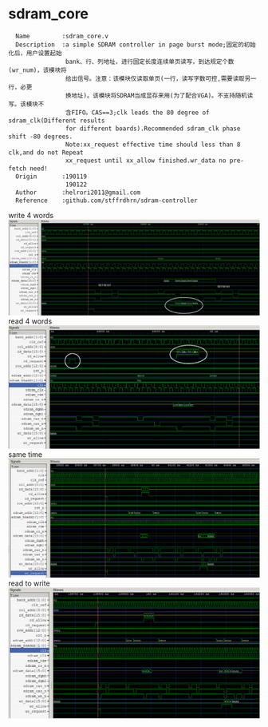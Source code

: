 # sdram_core
```
  Name         :sdram_core.v
  Description  :a simple SDRAM controller in page burst mode;固定的初始化后，用户设置起始
                bank、行、列地址，进行固定长度连续单页读写，到达规定个数(wr_num)，该模块将
                给出信号。注意：该模块仅读取单页(一行，读写字数可控,需要读取另一行，必更
                换地址)。该模块将SDRAM当成显存来用(为了配合VGA)。不支持随机读写。该模块不
                含FIFO。CAS==3;clk leads the 80 degree of sdram_clk(Different results
                for different boards).Recommended sdram_clk phase shift -80 degrees.
                Note:xx_request effective time should less than 8 clk,and do not Repeat 
                xx_request until xx_allow finished.wr_data no pre-fetch need!
  Origin       :190119
                190122
  Author       :helrori2011@gmail.com
  Reference    :github.com/stffrdhrn/sdram-controller
```
write 4 words
![write 4 words](https://github.com/Elrori/sdram_core/blob/master/wr.png)
read 4 words
![read 4 words](https://github.com/Elrori/sdram_core/blob/master/rd.png)
same time
![rd_wr_in_same_time](https://github.com/Elrori/sdram_core/blob/master/rd_wr_in_same_time.png)
read to write
![read to write](https://github.com/Elrori/sdram_core/blob/master/rd2wr.png)
